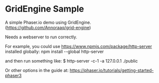 # GridEngine Sample

A simple Phaser.io demo using GridEngine. (https://github.com/Annoraaq/grid-engine)

Needs a webserver to run correctly.

For example, you could use https://www.npmjs.com/package/http-server
installed globally:
npm install --global http-server

and then run something like:
$ http-server -c-1 -a 127.0.0.1 ./public

Or other options in the guide at: https://phaser.io/tutorials/getting-started-phaser3
